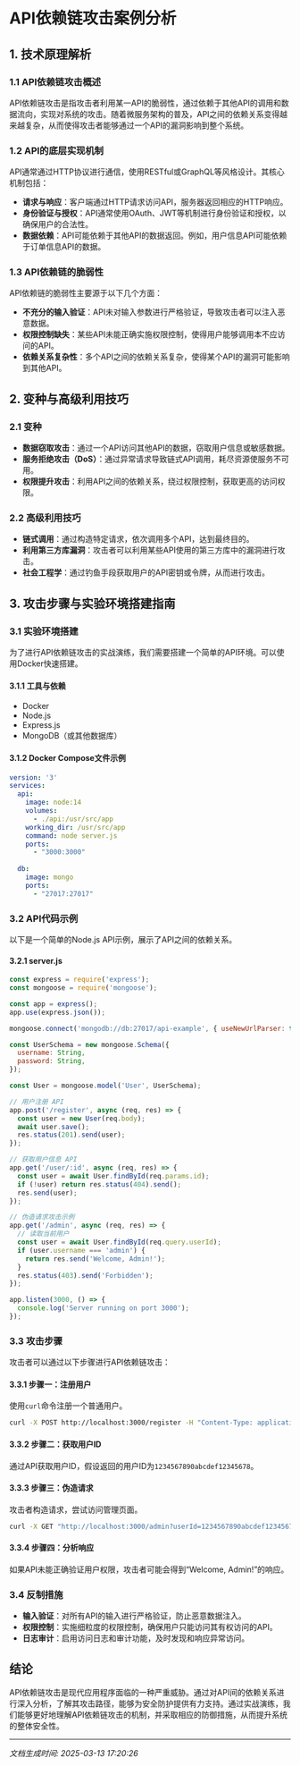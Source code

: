 # API依赖链攻击案例分析

## 1. 技术原理解析

### 1.1 API依赖链攻击概述
API依赖链攻击是指攻击者利用某一API的脆弱性，通过依赖于其他API的调用和数据流向，实现对系统的攻击。随着微服务架构的普及，API之间的依赖关系变得越来越复杂，从而使得攻击者能够通过一个API的漏洞影响到整个系统。

### 1.2 API的底层实现机制
API通常通过HTTP协议进行通信，使用RESTful或GraphQL等风格设计。其核心机制包括：

- **请求与响应**：客户端通过HTTP请求访问API，服务器返回相应的HTTP响应。
- **身份验证与授权**：API通常使用OAuth、JWT等机制进行身份验证和授权，以确保用户的合法性。
- **数据依赖**：API可能依赖于其他API的数据返回。例如，用户信息API可能依赖于订单信息API的数据。

### 1.3 API依赖链的脆弱性
API依赖链的脆弱性主要源于以下几个方面：

- **不充分的输入验证**：API未对输入参数进行严格验证，导致攻击者可以注入恶意数据。
- **权限控制缺失**：某些API未能正确实施权限控制，使得用户能够调用本不应访问的API。
- **依赖关系复杂性**：多个API之间的依赖关系复杂，使得某个API的漏洞可能影响到其他API。

## 2. 变种与高级利用技巧

### 2.1 变种
- **数据窃取攻击**：通过一个API访问其他API的数据，窃取用户信息或敏感数据。
- **服务拒绝攻击（DoS）**：通过异常请求导致链式API调用，耗尽资源使服务不可用。
- **权限提升攻击**：利用API之间的依赖关系，绕过权限控制，获取更高的访问权限。

### 2.2 高级利用技巧
- **链式调用**：通过构造特定请求，依次调用多个API，达到最终目的。
- **利用第三方库漏洞**：攻击者可以利用某些API使用的第三方库中的漏洞进行攻击。
- **社会工程学**：通过钓鱼手段获取用户的API密钥或令牌，从而进行攻击。

## 3. 攻击步骤与实验环境搭建指南

### 3.1 实验环境搭建
为了进行API依赖链攻击的实战演练，我们需要搭建一个简单的API环境。可以使用Docker快速搭建。

#### 3.1.1 工具与依赖
- Docker
- Node.js
- Express.js
- MongoDB（或其他数据库）

#### 3.1.2 Docker Compose文件示例
```yaml
version: '3'
services:
  api:
    image: node:14
    volumes:
      - ./api:/usr/src/app
    working_dir: /usr/src/app
    command: node server.js
    ports:
      - "3000:3000"
  
  db:
    image: mongo
    ports:
      - "27017:27017"
```

### 3.2 API代码示例
以下是一个简单的Node.js API示例，展示了API之间的依赖关系。

#### 3.2.1 server.js
```javascript
const express = require('express');
const mongoose = require('mongoose');

const app = express();
app.use(express.json());

mongoose.connect('mongodb://db:27017/api-example', { useNewUrlParser: true, useUnifiedTopology: true });

const UserSchema = new mongoose.Schema({
  username: String,
  password: String,
});

const User = mongoose.model('User', UserSchema);

// 用户注册 API
app.post('/register', async (req, res) => {
  const user = new User(req.body);
  await user.save();
  res.status(201).send(user);
});

// 获取用户信息 API
app.get('/user/:id', async (req, res) => {
  const user = await User.findById(req.params.id);
  if (!user) return res.status(404).send();
  res.send(user);
});

// 伪造请求攻击示例
app.get('/admin', async (req, res) => {
  // 读取当前用户
  const user = await User.findById(req.query.userId);
  if (user.username === 'admin') {
    return res.send('Welcome, Admin!');
  }
  res.status(403).send('Forbidden');
});

app.listen(3000, () => {
  console.log('Server running on port 3000');
});
```

### 3.3 攻击步骤
攻击者可以通过以下步骤进行API依赖链攻击：

#### 3.3.1 步骤一：注册用户
使用`curl`命令注册一个普通用户。
```bash
curl -X POST http://localhost:3000/register -H "Content-Type: application/json" -d '{"username": "user1", "password": "pass123"}'
```

#### 3.3.2 步骤二：获取用户ID
通过API获取用户ID，假设返回的用户ID为`1234567890abcdef12345678`。

#### 3.3.3 步骤三：伪造请求
攻击者构造请求，尝试访问管理页面。
```bash
curl -X GET "http://localhost:3000/admin?userId=1234567890abcdef12345678"
```

#### 3.3.4 步骤四：分析响应
如果API未能正确验证用户权限，攻击者可能会得到“Welcome, Admin!”的响应。

### 3.4 反制措施
- **输入验证**：对所有API的输入进行严格验证，防止恶意数据注入。
- **权限控制**：实施细粒度的权限控制，确保用户只能访问其有权访问的API。
- **日志审计**：启用访问日志和审计功能，及时发现和响应异常访问。

## 结论
API依赖链攻击是现代应用程序面临的一种严重威胁。通过对API间的依赖关系进行深入分析，了解其攻击路径，能够为安全防护提供有力支持。通过实战演练，我们能够更好地理解API依赖链攻击的机制，并采取相应的防御措施，从而提升系统的整体安全性。

---

*文档生成时间: 2025-03-13 17:20:26*
